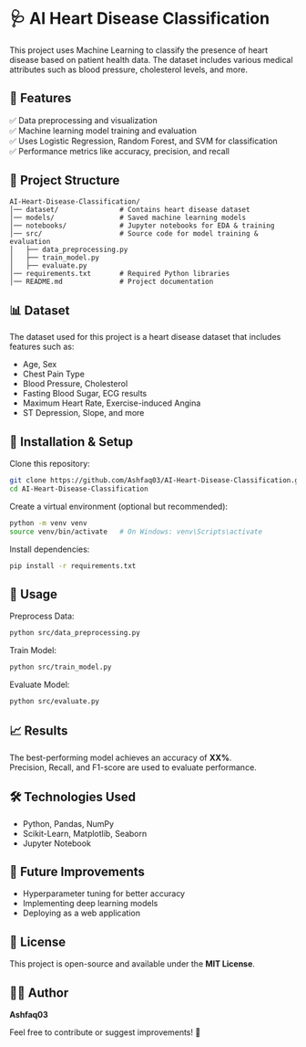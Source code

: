 # 🩺 AI Heart Disease Classification

This project uses Machine Learning to classify the presence of heart disease based on patient health data. The dataset includes various medical attributes such as blood pressure, cholesterol levels, and more.

## 🚀 Features

✅ Data preprocessing and visualization  
✅ Machine learning model training and evaluation  
✅ Uses Logistic Regression, Random Forest, and SVM for classification  
✅ Performance metrics like accuracy, precision, and recall  

## 📂 Project Structure

```
AI-Heart-Disease-Classification/
│── dataset/               # Contains heart disease dataset
│── models/                # Saved machine learning models
│── notebooks/             # Jupyter notebooks for EDA & training
│── src/                   # Source code for model training & evaluation
│   ├── data_preprocessing.py  
│   ├── train_model.py  
│   ├── evaluate.py  
│── requirements.txt       # Required Python libraries
│── README.md              # Project documentation
```

## 📊 Dataset

The dataset used for this project is a heart disease dataset that includes features such as:

- Age, Sex  
- Chest Pain Type  
- Blood Pressure, Cholesterol  
- Fasting Blood Sugar, ECG results  
- Maximum Heart Rate, Exercise-induced Angina  
- ST Depression, Slope, and more  

## 🔧 Installation & Setup

Clone this repository:

```bash
git clone https://github.com/Ashfaq03/AI-Heart-Disease-Classification.git
cd AI-Heart-Disease-Classification
```

Create a virtual environment (optional but recommended):

```bash
python -m venv venv
source venv/bin/activate   # On Windows: venv\Scripts\activate
```

Install dependencies:

```bash
pip install -r requirements.txt
```

## 🚀 Usage

Preprocess Data:

```bash
python src/data_preprocessing.py
```

Train Model:

```bash
python src/train_model.py
```

Evaluate Model:

```bash
python src/evaluate.py
```

## 📈 Results

The best-performing model achieves an accuracy of **XX%**.  
Precision, Recall, and F1-score are used to evaluate performance.

## 🛠️ Technologies Used

- Python, Pandas, NumPy  
- Scikit-Learn, Matplotlib, Seaborn  
- Jupyter Notebook  

## 📌 Future Improvements

- Hyperparameter tuning for better accuracy  
- Implementing deep learning models  
- Deploying as a web application  

## 📝 License

This project is open-source and available under the **MIT License**.

## 👨‍💻 Author

**Ashfaq03**  

Feel free to contribute or suggest improvements! 🚀

